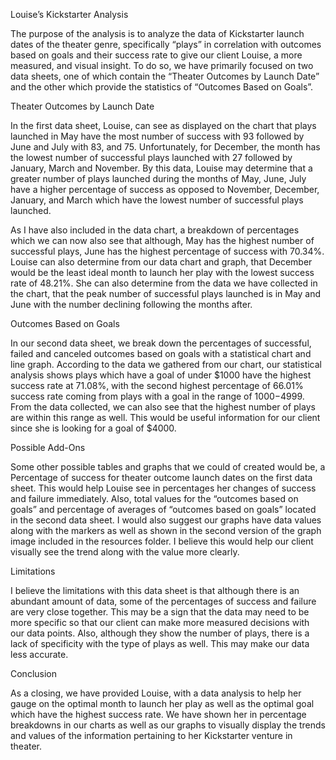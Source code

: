 Louise’s Kickstarter Analysis

The purpose of the analysis is to analyze the data of Kickstarter launch dates of the theater genre, specifically “plays” in correlation with outcomes based on goals and their success rate to give our client Louise, a more measured, and visual insight. 
To do so, we have primarily focused on two data sheets, one of which contain the “Theater Outcomes by Launch Date” and the other which provide the statistics of “Outcomes Based on Goals”.

Theater Outcomes by Launch Date

In the first data sheet, Louise, can see as displayed on the chart that plays launched in May have the most number of success with 93 followed by June and July with 83, and 75. Unfortunately, for December, the month has the lowest number of successful plays launched with 27 followed by January, March and November. By this data, Louise may determine that a greater number of plays launched during the months of May, June, July have a higher percentage of success as opposed to November, December, January, and March which have the lowest number of successful plays launched. 

As I have also included in the data chart, a breakdown of percentages which we can now also see that although, May has the highest number of successful plays, June has the highest percentage of success with 70.34%. Louise can also determine from our data chart and graph, that December would be the least ideal month to launch her play with the lowest success rate of 48.21%. She can also determine from the data we have collected in the chart, that the peak number of successful plays launched is in May and June with the number declining following the months after. 

Outcomes Based on Goals

In our second data sheet, we break down the percentages of successful, failed and canceled outcomes based on goals with a statistical chart and line graph. According to the data we gathered from our chart, our statistical analysis shows plays which have a goal of under $1000 have the highest success rate at 71.08%, with the second highest percentage of 66.01% success rate coming from plays with a goal in the range of $1000-$4999. From the data collected, we can also see that the highest number of plays are within this range as well. This would be useful information for our client since she is looking for a goal of $4000. 


Possible Add-Ons

Some other possible tables and graphs that we could of created would be, a Percentage of success for theater outcome launch dates on the first data sheet. This would help Louise see in percentages her changes of success and failure immediately. 
Also, total values for the “outcomes based on goals” and percentage of averages of “outcomes based on goals” located in the second data sheet. I would also suggest our graphs have data values along with the markers as well as shown in the second version of the graph image included in the resources folder. I believe this would help our client visually see the trend along with the value more clearly. 

Limitations

I believe the limitations with this data sheet is that although there is an abundant amount of data, some of the percentages of success and failure are very close together. This may be a sign that the data may need to be more specific so that our client can make more measured decisions with our data points. Also, although they show the number of plays, there is a lack of specificity with the type of plays as well. This may make our data less accurate. 

Conclusion

As a closing, we have provided Louise, with a data analysis to help her gauge on the optimal month to launch her play as well as the optimal goal which have the highest success rate. We have shown her in percentage breakdowns in our charts as well as our graphs to visually display the trends and values of the information pertaining to her Kickstarter venture in theater. 




